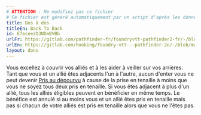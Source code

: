 ```yaml
---
# ATTENTION : Ne modifiez pas ce fichier
# Ce fichier est généré automatiquement par un script d'après les données du module Foundry VTT officiel et de sa traduction
title: Dos à dos
titleEn: Back To Back
id: E7eceezD3NDmBVBb
urlFr: https://gitlab.com/pathfinder-fr/foundryvtt-pathfinder2-fr/-/blob/master/data/feats/E7eceezD3NDmBVBb.htm
urlEn: https://gitlab.com/hooking/foundry-vtt---pathfinder-2e/-/blob/master/packs/data/feats.db/back-to-back.json
layout: dons
---
```

Vous excellez à couvrir vos alliés et à les aider à veiller sur vos arrières. Tant que vous et un allié êtes adjacents l'un à l'autre, aucun d'enter vous ne peut devenir [Pris au dépourvu](../conditions/pris-au-dépourvu.html) à cause de la prise en tenaille à moins que vous ne soyez tous deux pris en tenaille. Si vous êtes adjacent à plus d'un allié, tous les alliés éligibles peuvent en bénéficier en même temps. Le bénéfice est annulé si au moins vous et un allié êtes pris en tenaille mais pas si chacun de votre alliés est pris en tenaille alors que vous ne l'êtes pas.
